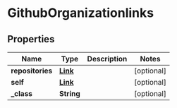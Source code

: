 

# GithubOrganizationlinks

## Properties

Name | Type | Description | Notes
------------ | ------------- | ------------- | -------------
**repositories** | [**Link**](Link.md) |  |  [optional]
**self** | [**Link**](Link.md) |  |  [optional]
**_class** | **String** |  |  [optional]




